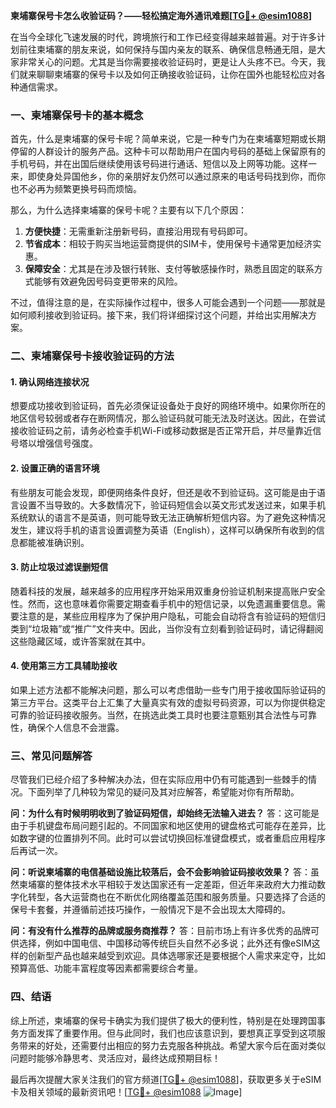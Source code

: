 **柬埔寨保号卡怎么收验证码？——轻松搞定海外通讯难题[[TG💪+ @esim1088](https://t.me/s/esim1088)]**

在当今全球化飞速发展的时代，跨境旅行和工作已经变得越来越普遍。对于许多计划前往柬埔寨的朋友来说，如何保持与国内亲友的联系、确保信息畅通无阻，是大家非常关心的问题。尤其是当你需要接收验证码时，更是让人头疼不已。今天，我们就来聊聊柬埔寨的保号卡以及如何正确接收验证码，让你在国外也能轻松应对各种通信需求。

### 一、柬埔寨保号卡的基本概念

首先，什么是柬埔寨的保号卡呢？简单来说，它是一种专门为在柬埔寨短期或长期停留的人群设计的服务产品。这种卡可以帮助用户在国内号码的基础上保留原有的手机号码，并在出国后继续使用该号码进行通话、短信以及上网等功能。这样一来，即使身处异国他乡，你的亲朋好友仍然可以通过原来的电话号码找到你，而你也不必再为频繁更换号码而烦恼。

那么，为什么选择柬埔寨的保号卡呢？主要有以下几个原因：

1. **方便快捷**：无需重新注册新号码，直接沿用现有号码即可。
2. **节省成本**：相较于购买当地运营商提供的SIM卡，使用保号卡通常更加经济实惠。
3. **保障安全**：尤其是在涉及银行转账、支付等敏感操作时，熟悉且固定的联系方式能够有效避免因号码变更带来的风险。

不过，值得注意的是，在实际操作过程中，很多人可能会遇到一个问题——那就是如何顺利接收到验证码。接下来，我们将详细探讨这个问题，并给出实用解决方案。

### 二、柬埔寨保号卡接收验证码的方法

#### 1. 确认网络连接状况

想要成功接收到验证码，首先必须保证设备处于良好的网络环境中。如果你所在的地区信号较弱或者存在断网情况，那么验证码就可能无法及时送达。因此，在尝试接收验证码之前，请务必检查手机Wi-Fi或移动数据是否正常开启，并尽量靠近信号塔以增强信号强度。

#### 2. 设置正确的语言环境

有些朋友可能会发现，即便网络条件良好，但还是收不到验证码。这可能是由于语言设置不当导致的。大多数情况下，验证码短信会以英文形式发送过来，如果手机系统默认的语言不是英语，则可能导致无法正确解析短信内容。为了避免这种情况发生，建议将手机的语言设置调整为英语（English），这样可以确保所有收到的信息都能被准确识别。

#### 3. 防止垃圾过滤误删短信

随着科技的发展，越来越多的应用程序开始采用双重身份验证机制来提高账户安全性。然而，这也意味着你需要定期查看手机中的短信记录，以免遗漏重要信息。需要注意的是，某些应用程序为了保护用户隐私，可能会自动将含有验证码的短信归类到“垃圾箱”或“推广”文件夹中。因此，当你没有立刻看到验证码时，请记得翻阅这些隐藏区域，或许答案就在其中。

#### 4. 使用第三方工具辅助接收

如果上述方法都不能解决问题，那么可以考虑借助一些专门用于接收国际验证码的第三方平台。这类平台上汇集了大量真实有效的虚拟号码资源，可以为你提供稳定可靠的验证码接收服务。当然，在挑选此类工具时也要注意甄别其合法性与可靠性，确保个人信息不会泄露。

### 三、常见问题解答

尽管我们已经介绍了多种解决办法，但在实际应用中仍有可能遇到一些棘手的情况。下面列举了几种较为常见的疑问及其对应解答，希望能对你有所帮助。

**问：为什么有时候明明收到了验证码短信，却始终无法输入进去？**
答：这可能是由于手机键盘布局问题引起的。不同国家和地区使用的键盘格式可能存在差异，比如数字键的位置排列不同。此时可以尝试切换回标准键盘模式，或者重启应用程序后再试一次。

**问：听说柬埔寨的电信基础设施比较落后，会不会影响验证码接收效果？**
答：虽然柬埔寨的整体技术水平相较于发达国家还有一定差距，但近年来政府大力推动数字化转型，各大运营商也在不断优化网络覆盖范围和服务质量。只要选择了合适的保号卡套餐，并遵循前述技巧操作，一般情况下是不会出现太大障碍的。

**问：有没有什么推荐的品牌或服务商推荐？**
答：目前市场上有许多优秀的品牌可供选择，例如中国电信、中国移动等传统巨头自然不必多说；此外还有像eSIM这样的创新型产品也越来越受到欢迎。具体选哪家还是要根据个人需求来定夺，比如预算高低、功能丰富程度等因素都需要综合考量。

### 四、结语

综上所述，柬埔寨的保号卡确实为我们提供了极大的便利性，特别是在处理跨国事务方面发挥了重要作用。但与此同时，我们也应该意识到，要想真正享受到这项服务带来的好处，还需要付出相应的努力去克服各种挑战。希望大家今后在面对类似问题时能够冷静思考、灵活应对，最终达成预期目标！

最后再次提醒大家关注我们的官方频道[[TG💪+ @esim1088](https://t.me/s/esim1088)]，获取更多关于eSIM卡及相关领域的最新资讯吧！[[TG💪+ @esim1088](https://t.me/s/esim1088) ![Image](https://i.postimg.cc/4NQfJmqS/Snipaste-2025-05-13-00-14-12.png)]